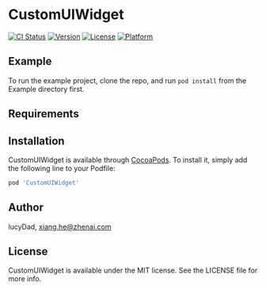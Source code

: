 # CustomUIWidget

[![CI Status](https://img.shields.io/travis/lucyDad/CustomUIWidget.svg?style=flat)](https://travis-ci.org/lucyDad/CustomUIWidget)
[![Version](https://img.shields.io/cocoapods/v/CustomUIWidget.svg?style=flat)](https://cocoapods.org/pods/CustomUIWidget)
[![License](https://img.shields.io/cocoapods/l/CustomUIWidget.svg?style=flat)](https://cocoapods.org/pods/CustomUIWidget)
[![Platform](https://img.shields.io/cocoapods/p/CustomUIWidget.svg?style=flat)](https://cocoapods.org/pods/CustomUIWidget)

## Example

To run the example project, clone the repo, and run `pod install` from the Example directory first.

## Requirements

## Installation

CustomUIWidget is available through [CocoaPods](https://cocoapods.org). To install
it, simply add the following line to your Podfile:

```ruby
pod 'CustomUIWidget'
```

## Author

lucyDad, xiang.he@zhenai.com

## License

CustomUIWidget is available under the MIT license. See the LICENSE file for more info.


